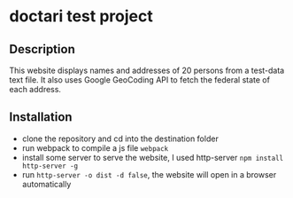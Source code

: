# doctari test project
## Description
This website displays names and addresses of 20 persons from a test-data text file. It also uses Google GeoCoding API to fetch the federal state of each address.

## Installation
- clone the repository and cd into the destination folder
- run webpack to compile a js file `webpack`
- install some server to serve the website, I used http-server `npm install http-server -g`
- run `http-server -o dist -d false`, the website will open in a browser automatically

